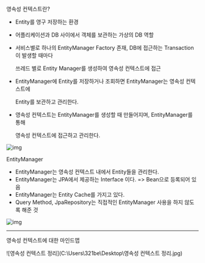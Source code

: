 영속성 컨텍스트란?

- Entity를 영구 저장하는 환경

- 어플리케이션과 DB 사이에서 객체를 보관하는 가상의 DB 역할

- 서비스별로 하나의 EntityManager Factory 존재, DB에 접근하는 Transaction이 발생할 때마다

  쓰레드 별로 Entity Manager를 생성하여 영속성 컨텍스트에 접근

- EntityManager에 Entity를 저장하거나 조회하면 EntityManager는 영속성 컨텍스트에

  Entity를 보관하고 관리한다.

- 영속성 컨텍스트는 EntityManager를 생성할 때 만들어지며, EntityManager를 통해 

  영속성 컨텍스트에 접근하고 관리한다.

![img](https://velog.velcdn.com/images%2Fseongwon97%2Fpost%2F1f89ead1-6910-407a-afd2-865eef68079f%2Fimage.png)

EntityManager

- EntityManager는 영속성 컨텍스트 내에서 Entity들을 관리한다.
- EntityManager는 JPA에서 제공하는 Interface 이다. => Bean으로 등록되어 있음
- EntityManager는 Entity Cache를 가지고 있다.
- Query Method, JpaRepository는 직접적인 EntityManager 사용을 하지 않도록 해준 것



![img](https://media.vlpt.us/images/neptunes032/post/ecd3b113-862f-4158-a208-e1eeec92d61d/image.png)



------



영속성 컨텍스트에 대한 마인드맵



![영속성 컨텍스트 정리](C:\Users\321be\Desktop\영속성 컨텍스트 정리.jpg)
